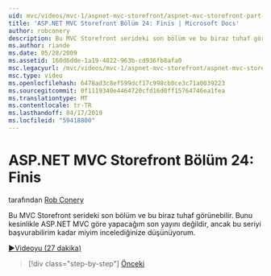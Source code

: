```yaml
---
uid: mvc/videos/mvc-1/aspnet-mvc-storefront/aspnet-mvc-storefront-part-24-finis
title: 'ASP.NET MVC Storefront Bölüm 24: Finis | Microsoft Docs'
author: robconery
description: Bu MVC Storefront serideki son bölüm ve bu biraz tuhaf görünebilir. Bunu kesinlikle göre ASP.NET yapacağım son yayını değil...
ms.author: riande
ms.date: 05/28/2009
ms.assetid: 160d6dde-1a19-4822-963b-cd936fb8afa0
msc.legacyurl: /mvc/videos/mvc-1/aspnet-mvc-storefront/aspnet-mvc-storefront-part-24-finis
msc.type: video
ms.openlocfilehash: 6478ad3c8ef599dcf17c998cb0ce3c71a0039223
ms.sourcegitcommit: 0f1119340e4464720cfd16d0ff15764746ea1fea
ms.translationtype: MT
ms.contentlocale: tr-TR
ms.lasthandoff: 04/17/2019
ms.locfileid: "59418800"
---
```

# <a name="aspnet-mvc-storefront-part-24-finis"></a>ASP.NET MVC Storefront Bölüm 24: Finis

tarafından [Rob Conery](https://github.com/robconery)

Bu MVC Storefront serideki son bölüm ve bu biraz tuhaf görünebilir. Bunu kesinlikle ASP.NET MVC göre yapacağım son yayını değildir, ancak bu seriyi başvurabilirim kadar miyim incelediğinize düşünüyorum.

[&#9654;Videoyu (27 dakika)](https://channel9.msdn.com/Blogs/ASP-NET-Site-Videos/aspnet-mvc-storefront-part-24-finis)

> [!div class="step-by-step"]
> [Önceki](aspnet-mvc-storefront-part-23-getting-started-with-domain-driven-design.md)
